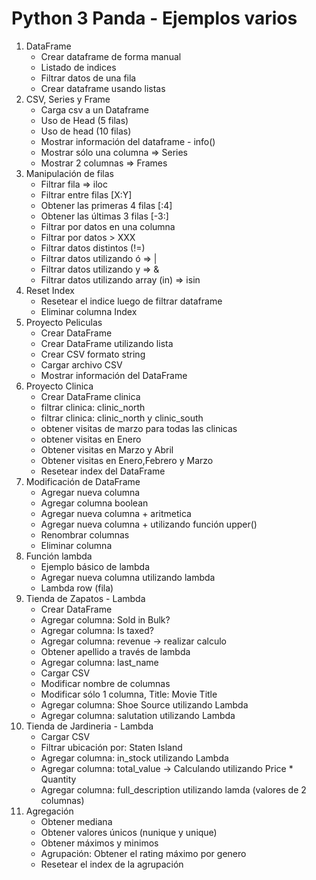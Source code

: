 # Python 3 Panda - Ejemplos varios
1. DataFrame
   - Crear dataframe de forma manual
   - Listado de indices
   - Filtrar datos de una fila
   - Crear dataframe usando listas
2. CSV, Series y Frame
   - Carga csv a un Dataframe
   - Uso de Head (5 filas)
   - Uso de head (10 filas)
   - Mostrar información del dataframe - info()
   - Mostrar sólo una columna => Series
   - Mostrar 2 columnas => Frames
3. Manipulación de filas
   - Filtrar fila => iloc
   - Filtrar entre filas [X:Y]
   - Obtener las primeras 4 filas [:4]
   - Obtener las últimas 3 filas [-3:]
   - Filtrar por datos en una columna
   - Filtrar por datos > XXX
   - Filtrar datos distintos (!=)
   - Filtrar datos utilizando ó => |
   - Filtrar datos utilizando y => &
   - Filtrar datos utilizando array (in) => isin
4. Reset Index
   - Resetear el indice luego de filtrar dataframe
   - Eliminar columna Index
5. Proyecto Peliculas
   - Crear DataFrame
   - Crear DataFrame utilizando lista
   - Crear CSV formato string
   - Cargar archivo CSV
   - Mostrar información del DataFrame
6. Proyecto Clinica
   - Crear DataFrame clinica
   - filtrar clinica: clinic_north
   - filtrar clinica: clinic_north y clinic_south
   - obtener visitas de marzo para todas las clinicas
   - obtener visitas en Enero
   - Obtener visitas en Marzo y Abril
   - Obtener visitas en Enero,Febrero y Marzo
   - Resetear index del DataFrame
7. Modificación de DataFrame
   - Agregar nueva columna
   - Agregar columna boolean 
   - Agregar nueva columna + aritmetica
   - Agregar nueva columna + utilizando función upper()
   - Renombrar columnas
   - Eliminar columna
8. Función lambda
   - Ejemplo básico de lambda
   - Agregar nueva columna utilizando lambda 
   - Lambda row (fila)
9. Tienda de Zapatos - Lambda
   - Crear DataFrame
   - Agregar columna: Sold in Bulk?
   - Agregar columna: Is taxed?
   - Agregar columna: revenue -> realizar calculo
   - Obtener apellido a través de lambda
   - Agregar columna: last_name
   - Cargar CSV
   - Modificar nombre de columnas
   - Modificar sólo 1 columna, Title: Movie Title
   - Agregar columna: Shoe Source utilizando Lambda
   - Agregar columna: salutation utilizando Lambda
10. Tienda de Jardineria - Lambda
	- Cargar CSV
	- Filtrar ubicación por: Staten Island
	- Agregar columna: in_stock utilizando Lambda
	- Agregar columna: total_value -> Calculando utilizando Price * Quantity
	- Agregar columna: full_description utilizando lamda (valores de 2 columnas)
11. Agregación
	- Obtener mediana
	- Obtener valores únicos (nunique y unique)
	- Obtener máximos y minimos
	- Agrupación: Obtener el rating máximo por genero
	- Resetear el index de la agrupación